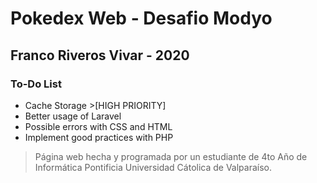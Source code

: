 # Pokedex Web - Desafio Modyo
## Franco Riveros Vivar - 2020
### To-Do List

- Cache Storage >[HIGH PRIORITY]
- Better usage of Laravel
- Possible errors with CSS and HTML
- Implement good practices with PHP

>Página web hecha y programada por un estudiante de 4to Año de Informática Pontificia Universidad Cátolica de Valparaíso.
